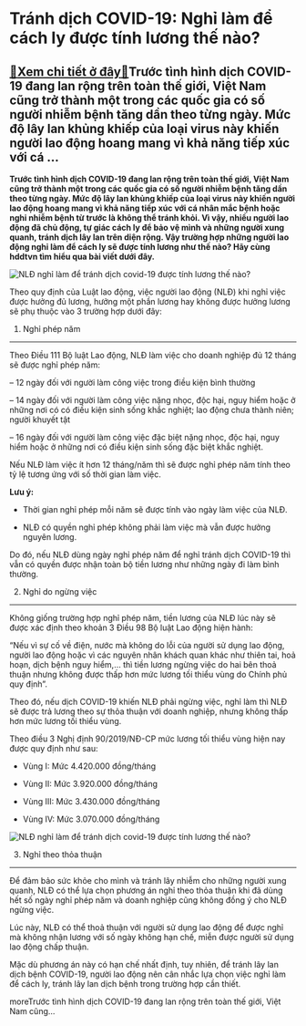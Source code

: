 Tránh dịch COVID-19: Nghỉ làm để cách ly được tính lương thế nào?
=================================================================

[:gift:Xem chi tiết ở đây:gift:](https://hddtvn.com/tranh-dich-covid-19-nghi-lam-de-cach-ly-duoc-tinh-luong-the-nao/)Trước tình hình dịch COVID-19 đang lan rộng trên toàn thế giới, Việt Nam cũng trở thành một trong các quốc gia có số người nhiễm bệnh tăng dần theo từng ngày. Mức độ lây lan khủng khiếp của loại virus này khiến người lao động hoang mang vì khả năng tiếp xúc với cá …
--------------------------------------------------------------------------------------------------------------------------------------------------------------------------------------------------------------------------------------------------------------------------

**Trước tình hình dịch COVID-19 đang lan rộng trên toàn thế giới, Việt Nam cũng trở thành một trong các quốc gia có số người nhiễm bệnh tăng dần theo từng ngày. Mức độ lây lan khủng khiếp của loại virus này khiến người lao động hoang mang vì khả năng tiếp xúc với cá nhân mắc bệnh hoặc nghi nhiễm bệnh từ trước là không thể tránh khỏi. Vì vậy, nhiều người lao động đã chủ động, tự giác cách ly để bảo vệ mình và những người xung quanh, tránh dịch lây lan trên diện rộng. Vậy trường hợp những người lao động nghỉ làm để cách ly sẽ được tính lương như thế nào? Hãy cùng hddtvn tìm hiểu qua bài viết dưới đây.**


![NLĐ nghỉ làm để tránh dịch covid-19 được tính lương thế nào?](https://hddtvn.com/wp-content/uploads/2021/01/CORONAVIRUS-NEW-1.jpg "NLĐ nghỉ làm để tránh dịch covid-19 được tính lương thế nào?")


Theo quy định của Luật lao động, việc người lao động (NLĐ) khi nghỉ việc được hưởng đủ lương, hưởng một phần lương hay không được hưởng lương sẽ phụ thuộc vào 3 trường hợp dưới đây:


1. Nghỉ phép năm
----------------


Theo Điều 111 Bộ luật Lao động, NLĐ làm việc cho doanh nghiệp đủ 12 tháng sẽ được nghỉ phép năm:


– 12 ngày đối với người làm công việc trong điều kiện bình thường


– 14 ngày đối với người làm công việc nặng nhọc, độc hại, nguy hiểm hoặc ở những nơi có có điều kiện sinh sống khắc nghiệt; lao động chưa thành niên; người khuyết tật


– 16 ngày đối với người làm công việc đặc biệt nặng nhọc, độc hại, nguy hiểm hoặc ở những nơi có điều kiện sinh sống đặc biệt khắc nghiệt.


Nếu NLĐ làm việc ít hơn 12 tháng/năm thì sẽ được nghỉ phép năm tính theo tỷ lệ tương ứng với số thời gian làm việc.


**Lưu ý:**




* Thời gian nghỉ phép mỗi năm sẽ được tính vào ngày làm việc của NLĐ.

* NLĐ có quyền nghỉ phép không phải làm việc mà vẫn được hưởng nguyên lương.



Do đó, nếu NLĐ dùng ngày nghỉ phép năm để nghỉ tránh dịch COVID-19 thì vẫn có quyền được nhận toàn bộ tiền lương như những ngày đi làm bình thường.


2. Nghỉ do ngừng việc
---------------------


Không giống trường hợp nghỉ phép năm, tiền lương của NLĐ lúc này sẽ được xác định theo khoản 3 Điều 98 Bộ luật Lao động hiện hành:


“Nếu vì sự cố về điện, nước mà không do lỗi của người sử dụng lao động, người lao động hoặc vì các nguyên nhân khách quan khác như thiên tai, hoả hoạn, dịch bệnh nguy hiểm,… thì tiền lương ngừng việc do hai bên thoả thuận nhưng không được thấp hơn mức lương tối thiểu vùng do Chính phủ quy định”.


Theo đó, nếu dịch COVID-19 khiến NLĐ phải ngừng việc, nghỉ làm thì NLĐ sẽ được trả lương theo sự thỏa thuận với doanh nghiệp, nhưng không thấp hơn mức lương tối thiểu vùng.


Theo điều 3 Nghị định 90/2019/NĐ-CP mức lương tối thiểu vùng hiện nay được quy định như sau:




* Vùng I: Mức 4.420.000 đồng/tháng

* Vùng II: Mức 3.920.000 đồng/tháng

* Vùng III: Mức 3.430.000 đồng/tháng

* Vùng IV: Mức 3.070.000 đồng/tháng



![NLĐ nghỉ làm để tránh dịch covid-19 được tính lương thế nào?](https://hddtvn.com/wp-content/uploads/2021/01/Self-isolation-1065-x-424-100.jpg "NLĐ nghỉ làm để tránh dịch covid-19 được tính lương thế nào?")


3. Nghỉ theo thỏa thuận
-----------------------


Để đảm bảo sức khỏe cho mình và tránh lây nhiễm cho những người xung quanh, NLĐ có thể lựa chọn phương án nghỉ theo thỏa thuận khi đã dùng hết số ngày nghỉ phép năm và doanh nghiệp cũng không đồng ý cho NLĐ ngừng việc.


Lúc này, NLĐ có thể thoả thuận với người sử dụng lao động để được nghỉ mà không nhận lương với số ngày không hạn chế, miễn được người sử dụng lao động chấp thuận.


Mặc dù phương án này có hạn chế nhất định, tuy nhiên, để tránh lây lan dịch bệnh COVID-19, người lao động nên cân nhắc lựa chọn việc nghỉ làm để cách ly, tránh lây lan dịch bệnh trong trường hợp cần thiết.


moreTrước tình hình dịch COVID-19 đang lan rộng trên toàn thế giới, Việt Nam cũng…

